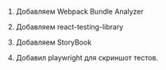 1. Добавляем Webpack Bundle Analyzer

2. Добавляем react-testing-library

3. Добавляем StoryBook

4. Добавил playwright для скриншот тестов.